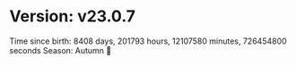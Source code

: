 # Version: v23.0.7
Time since birth: 8408 days, 201793 hours, 12107580 minutes, 726454800 seconds
Season: Autumn 🍁
